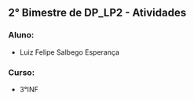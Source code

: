 ## 2° Bimestre de DP_LP2 - Atividades
### Aluno:
* Luiz Felipe Salbego Esperança
### Curso:
* 3°INF
